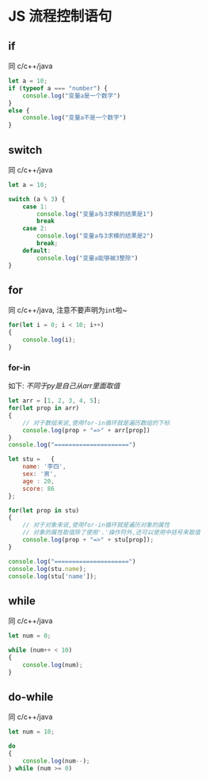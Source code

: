 # JS 流程控制语句
## if
同 c/c++/java

```js
let a = 10;
if (typeof a === "number") {
    console.log("变量a是一个数字")
}
else {
    console.log("变量a不是一个数字")
}
```

## switch
同 c/c++/java

```js
let a = 10;

switch (a % 3) {
    case 1:
        console.log("变量a与3求模的结果是1")
        break
    case 2:
        console.log("变量a与3求模的结果是2")
        break;
    default:
        console.log("变量a能够被3整除")
}
```

## for
同 c/c++/java, 注意不要声明为`int`啦~
```js
for(let i = 0; i < 10; i++)
{
    console.log(i);
}
```

### for-in
如下: *不同于py是自己从arr里面取值*
```js
let arr = [1, 2, 3, 4, 5];
for(let prop in arr)
{ 
    // 对于数组来说,使用for-in循环就是遍历数组的下标
    console.log(prop + "=>" + arr[prop])
}
console.log("=====================")

let stu =   {
    name: '李四',
    sex: '男',
    age : 20,
    score: 86
};

for(let prop in stu)
{
    // 对于对象来说,使用for-in循环就是遍历对象的属性
    // 对象的属性取值除了使用'.'操作符外,还可以使用中括号来取值
    console.log(prop + "=>" + stu[prop]);
}

console.log("=====================")
console.log(stu.name);
console.log(stu['name']);
```

## while
同 c/c++/java

```js
let num = 0;

while (num++ < 10)
{
    console.log(num);
}
```

## do-while
同 c/c++/java

```js
let num = 10;

do
{
    console.log(num--);
} while (num >= 0)
```